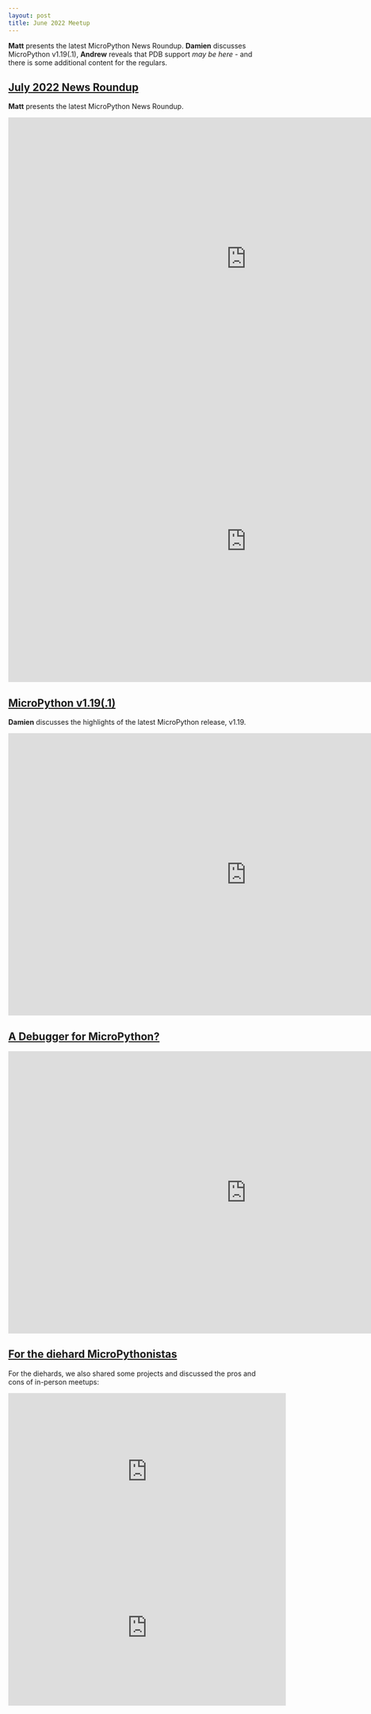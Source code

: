 ```yaml
---
layout: post
title: June 2022 Meetup
---
```


**Matt** presents the latest MicroPython News Roundup. **Damien** discusses MicroPython v1.19(.1), **Andrew** reveals that PDB support _may be here_ - and there is some additional content for the regulars.

## [July 2022 News Roundup](#news)

**Matt** presents the latest MicroPython News Roundup.

<iframe width="960" height="569" src="https://www.youtube.com/embed/Pwy9HBDqOtk" title="YouTube video player" frameborder="0" allow="accelerometer; autoplay; clipboard-write; encrypted-media; gyroscope; picture-in-picture" allowfullscreen></iframe>
<iframe src="https://docs.google.com/presentation/d/e/2PACX-1vSeLbsVQnmWOr72b94Juo_Y5k_czxQuYFU_UqAkIX4tdXxYfizIqaAlxETmv-2oMTHKx_SV_Xv2669r/embed?start=false&loop=false&delayms=3000" frameborder="0" width="960" height="569" allowfullscreen="true" mozallowfullscreen="true" webkitallowfullscreen="true"></iframe>

## [MicroPython v1.19(.1)](#v119)

**Damien** discusses the highlights of the latest MicroPython release, v1.19.

<iframe width="960" height="569" src="https://www.youtube.com/embed/RTZZz_RqSp4" title="YouTube video player" frameborder="0" allow="accelerometer; autoplay; clipboard-write; encrypted-media; gyroscope; picture-in-picture" allowfullscreen></iframe>

## [A Debugger for MicroPython?](#pdb4mp)

<iframe width="960" height="569" src="https://www.youtube.com/embed/RRN_ngx01vM" title="YouTube video player" frameborder="0" allow="accelerometer; autoplay; clipboard-write; encrypted-media; gyroscope; picture-in-picture" allowfullscreen></iframe>

## [For the diehard MicroPythonistas](#diehards)

For the diehards, we also shared some projects and discussed the pros and cons of in-person meetups:

<iframe width="560" height="315" src="https://www.youtube.com/embed/cIjnSa0jL1E" title="YouTube video player" frameborder="0" allow="accelerometer; autoplay; clipboard-write; encrypted-media; gyroscope; picture-in-picture" allowfullscreen></iframe>
<iframe width="560" height="315" src="https://www.youtube.com/embed/A5CtYIkJ7ig" title="YouTube video player" frameborder="0" allow="accelerometer; autoplay; clipboard-write; encrypted-media; gyroscope; picture-in-picture" allowfullscreen></iframe>
